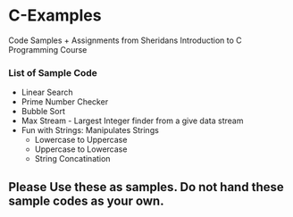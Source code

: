 # C-Examples
Code Samples + Assignments from Sheridans Introduction to C Programming Course

### List of Sample Code
- Linear Search
- Prime Number Checker
- Bubble Sort
- Max Stream - Largest Integer finder from a give data stream
- Fun with Strings: Manipulates Strings
  - Lowercase to Uppercase
  - Uppercase to Lowercase
  - String Concatination

## Please Use these as samples. Do not hand these sample codes as your own.
